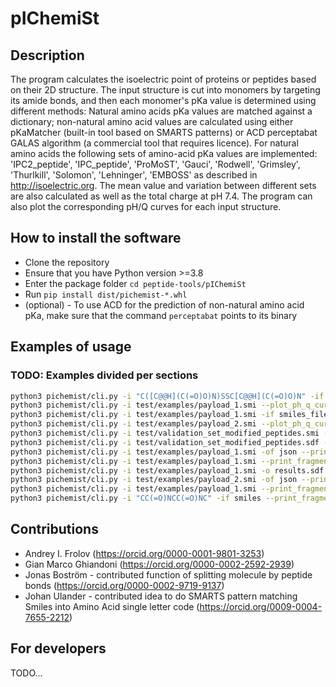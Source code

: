 # pIChemiSt

## Description
The program calculates the isoelectric point of proteins or peptides based on their 2D structure. The input structure is cut into monomers by targeting its amide bonds, and then each monomer's pKa value is determined using different methods: Natural amino acids pKa values are matched against a dictionary; non-natural amino acid values are calculated using either pKaMatcher (built-in tool based on SMARTS patterns) or ACD perceptabat GALAS algorithm (a commercial tool that requires licence). For natural amino acids the following sets of amino-acid pKa values are implemented: 'IPC2_peptide', 'IPC_peptide', 'ProMoST', 'Gauci', 'Rodwell', 'Grimsley', 'Thurlkill', 'Solomon', 'Lehninger', 'EMBOSS' as described in http://isoelectric.org. The mean value and variation between different sets are also calculated as well as the total charge at pH 7.4. The program can also plot the corresponding pH/Q curves for each input structure.

## How to install the software
- Clone the repository
- Ensure that you have Python version >=3.8
- Enter the package folder `cd peptide-tools/pIChemiSt`
- Run `pip install dist/pichemist-*.whl`
- (optional) - To use ACD for the prediction of non-natural amino acid pKa, make sure that the command `perceptabat` points to its binary

## Examples of usage
### TODO: Examples divided per sections
```bash
python3 pichemist/cli.py -i "C([C@@H](C(=O)O)N)SSC[C@@H](C(=O)O)N" -if smiles_stdin --plot_ph_q_curve --print_fragment_pkas --method pkamatcher
python3 pichemist/cli.py -i test/examples/payload_1.smi --plot_ph_q_curve --print_fragment_pkas --method pkamatcher
python3 pichemist/cli.py -i test/examples/payload_1.smi -if smiles_file --plot_ph_q_curve --print_fragment_pkas --method pkamatcher
python3 pichemist/cli.py -i test/examples/payload_2.smi --plot_ph_q_curve -tfp plot --print_fragment_pkas --method pkamatcher
python3 pichemist/cli.py -i test/validation_set_modified_peptides.smi -if smiles_file --print_fragment_pkas --method pkamatcher
python3 pichemist/cli.py -i test/validation_set_modified_peptides.sdf -if sdf --print_fragment_pkas --method pkamatcher
python3 pichemist/cli.py -i test/examples/payload_1.smi -of json --print_fragment_pkas --method pkamatcher
python3 pichemist/cli.py -i test/examples/payload_1.smi --print_fragment_pkas --method acd
python3 pichemist/cli.py -i test/examples/payload_1.smi -o results.sdf -of sdf --print_fragment_pkas --method pkamatcher
python3 pichemist/cli.py -i test/examples/payload_2.smi -of json --print_fragment_pkas --method pkamatcher
python3 pichemist/cli.py -i test/examples/payload_1.smi --print_fragment_pkas --method pkamatcher
python3 pichemist/cli.py -i "CC(=O)NCC(=O)NC" -if smiles --print_fragment_pkas --method pkamatcher
```

## Contributions
- Andrey I. Frolov (https://orcid.org/0000-0001-9801-3253)
- Gian Marco Ghiandoni (https://orcid.org/0000-0002-2592-2939)
- Jonas Boström - contributed function of splitting molecule by peptide bonds (https://orcid.org/0000-0002-9719-9137)
- Johan Ulander - contributed idea to do SMARTS pattern matching Smiles into Amino Acid single letter code (https://orcid.org/0009-0004-7655-2212)

## For developers
TODO...
